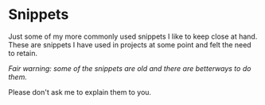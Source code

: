 # Snippets
Just some of my more commonly used snippets I like to keep close at hand. These are snippets I have used in projects at some point and felt the need to retain. 

_Fair warning: some of the snippets are old and there are betterways to do them._

Please don't ask me to explain them to you. 
